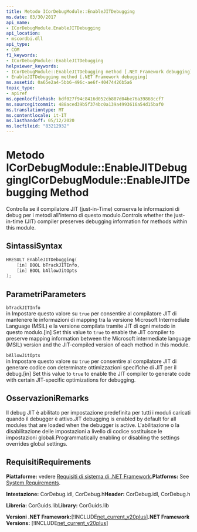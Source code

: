 ```yaml
---
title: Metodo ICorDebugModule::EnableJITDebugging
ms.date: 03/30/2017
api_name:
- ICorDebugModule.EnableJITDebugging
api_location:
- mscordbi.dll
api_type:
- COM
f1_keywords:
- ICorDebugModule::EnableJITDebugging
helpviewer_keywords:
- ICorDebugModule::EnableJITDebugging method [.NET Framework debugging]
- EnableJITDebugging method [.NET Framework debugging]
ms.assetid: 0a65e2a4-5bb6-496c-ae6f-40474426b5a6
topic_type:
- apiref
ms.openlocfilehash: bdf027f94c8416d052cb807d04be76a39868ccf7
ms.sourcegitcommit: 488aced39b5f374bc0a139a4993616a54d15baf0
ms.translationtype: MT
ms.contentlocale: it-IT
ms.lasthandoff: 05/12/2020
ms.locfileid: "83212932"
---
```

# <a name="icordebugmoduleenablejitdebugging-method"></a><span data-ttu-id="b1e70-102">Metodo ICorDebugModule::EnableJITDebugging</span><span class="sxs-lookup"><span data-stu-id="b1e70-102">ICorDebugModule::EnableJITDebugging Method</span></span>
<span data-ttu-id="b1e70-103">Controlla se il compilatore JIT (just-in-Time) conserva le informazioni di debug per i metodi all'interno di questo modulo.</span><span class="sxs-lookup"><span data-stu-id="b1e70-103">Controls whether the just-in-time (JIT) compiler preserves debugging information for methods within this module.</span></span>  
  
## <a name="syntax"></a><span data-ttu-id="b1e70-104">Sintassi</span><span class="sxs-lookup"><span data-stu-id="b1e70-104">Syntax</span></span>  
  
```cpp  
HRESULT EnableJITDebugging(  
    [in] BOOL bTrackJITInfo,  
    [in] BOOL bAllowJitOpts  
);  
```  
  
## <a name="parameters"></a><span data-ttu-id="b1e70-105">Parametri</span><span class="sxs-lookup"><span data-stu-id="b1e70-105">Parameters</span></span>  
 `bTrackJITInfo`  
 <span data-ttu-id="b1e70-106">in Impostare questo valore su `true` per consentire al compilatore JIT di mantenere le informazioni di mapping tra la versione Microsoft Intermediate Language (MSIL) e la versione compilata tramite JIT di ogni metodo in questo modulo.</span><span class="sxs-lookup"><span data-stu-id="b1e70-106">[in] Set this value to `true` to enable the JIT compiler to preserve mapping information between the Microsoft intermediate language (MSIL) version and the JIT-compiled version of each method in this module.</span></span>  
  
 `bAllowJitOpts`  
 <span data-ttu-id="b1e70-107">in Impostare questo valore su `true` per consentire al compilatore JIT di generare codice con determinate ottimizzazioni specifiche di JIT per il debug.</span><span class="sxs-lookup"><span data-stu-id="b1e70-107">[in] Set this value to `true` to enable the JIT compiler to generate code with certain JIT-specific optimizations for debugging.</span></span>  
  
## <a name="remarks"></a><span data-ttu-id="b1e70-108">Osservazioni</span><span class="sxs-lookup"><span data-stu-id="b1e70-108">Remarks</span></span>  
 <span data-ttu-id="b1e70-109">Il debug JIT è abilitato per impostazione predefinita per tutti i moduli caricati quando il debugger è attivo.</span><span class="sxs-lookup"><span data-stu-id="b1e70-109">JIT debugging is enabled by default for all modules that are loaded when the debugger is active.</span></span> <span data-ttu-id="b1e70-110">L'abilitazione o la disabilitazione delle impostazioni a livello di codice sostituisce le impostazioni globali.</span><span class="sxs-lookup"><span data-stu-id="b1e70-110">Programmatically enabling or disabling the settings overrides global settings.</span></span>  
  
## <a name="requirements"></a><span data-ttu-id="b1e70-111">Requisiti</span><span class="sxs-lookup"><span data-stu-id="b1e70-111">Requirements</span></span>  
 <span data-ttu-id="b1e70-112">**Piattaforme:** vedere [Requisiti di sistema di .NET Framework](../../get-started/system-requirements.md).</span><span class="sxs-lookup"><span data-stu-id="b1e70-112">**Platforms:** See [System Requirements](../../get-started/system-requirements.md).</span></span>  
  
 <span data-ttu-id="b1e70-113">**Intestazione:** CorDebug.idl, CorDebug.h</span><span class="sxs-lookup"><span data-stu-id="b1e70-113">**Header:** CorDebug.idl, CorDebug.h</span></span>  
  
 <span data-ttu-id="b1e70-114">**Libreria:** CorGuids.lib</span><span class="sxs-lookup"><span data-stu-id="b1e70-114">**Library:** CorGuids.lib</span></span>  
  
 <span data-ttu-id="b1e70-115">**Versioni .NET Framework:**[!INCLUDE[net_current_v20plus](../../../../includes/net-current-v20plus-md.md)]</span><span class="sxs-lookup"><span data-stu-id="b1e70-115">**.NET Framework Versions:** [!INCLUDE[net_current_v20plus](../../../../includes/net-current-v20plus-md.md)]</span></span>
